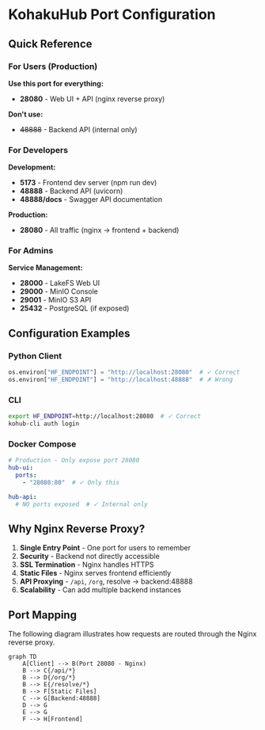 # KohakuHub Port Configuration

## Quick Reference

### For Users (Production)

**Use this port for everything:**
- **28080** - Web UI + API (nginx reverse proxy)

**Don't use:**
- ~~48888~~ - Backend API (internal only)

### For Developers

**Development:**
- **5173** - Frontend dev server (npm run dev)
- **48888** - Backend API (uvicorn)
- **48888/docs** - Swagger API documentation

**Production:**
- **28080** - All traffic (nginx → frontend + backend)

### For Admins

**Service Management:**
- **28000** - LakeFS Web UI
- **29000** - MinIO Console
- **29001** - MinIO S3 API
- **25432** - PostgreSQL (if exposed)

## Configuration Examples

### Python Client
```python
os.environ["HF_ENDPOINT"] = "http://localhost:28080"  # ✓ Correct
os.environ["HF_ENDPOINT"] = "http://localhost:48888"  # ✗ Wrong
```

### CLI
```bash
export HF_ENDPOINT=http://localhost:28080  # ✓ Correct
kohub-cli auth login
```

### Docker Compose
```yaml
# Production - Only expose port 28080
hub-ui:
  ports:
    - "28080:80"  # ✓ Only this

hub-api:
  # NO ports exposed  # ✓ Internal only
```

## Why Nginx Reverse Proxy?

1. **Single Entry Point** - One port for users to remember
2. **Security** - Backend not directly accessible
3. **SSL Termination** - Nginx handles HTTPS
4. **Static Files** - Nginx serves frontend efficiently
5. **API Proxying** - `/api`, `/org`, resolve → backend:48888
6. **Scalability** - Can add multiple backend instances

## Port Mapping

The following diagram illustrates how requests are routed through the Nginx reverse proxy.

```mermaid
graph TD
    A[Client] --> B(Port 28080 - Nginx)
    B --> C{/api/*}
    B --> D{/org/*}
    B --> E{/resolve/*}
    B --> F[Static Files]
    C --> G[Backend:48888]
    D --> G
    E --> G
    F --> H[Frontend]
```

